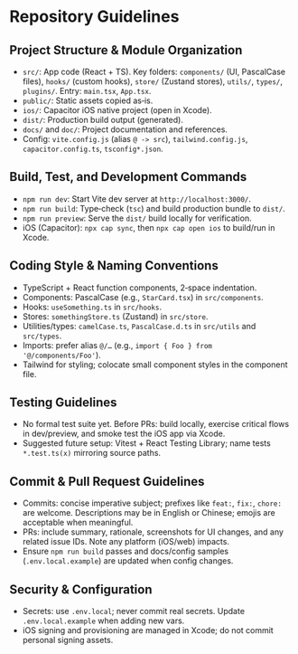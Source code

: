 # Repository Guidelines

## Project Structure & Module Organization
- `src/`: App code (React + TS). Key folders: `components/` (UI, PascalCase files), `hooks/` (custom hooks), `store/` (Zustand stores), `utils/`, `types/`, `plugins/`. Entry: `main.tsx`, `App.tsx`.
- `public/`: Static assets copied as‑is.
- `ios/`: Capacitor iOS native project (open in Xcode).
- `dist/`: Production build output (generated).
- `docs/` and `doc/`: Project documentation and references.
- Config: `vite.config.js` (alias `@ -> src`), `tailwind.config.js`, `capacitor.config.ts`, `tsconfig*.json`.

## Build, Test, and Development Commands
- `npm run dev`: Start Vite dev server at `http://localhost:3000/`.
- `npm run build`: Type‑check (`tsc`) and build production bundle to `dist/`.
- `npm run preview`: Serve the `dist/` build locally for verification.
- iOS (Capacitor): `npx cap sync`, then `npx cap open ios` to build/run in Xcode.

## Coding Style & Naming Conventions
- TypeScript + React function components, 2‑space indentation.
- Components: PascalCase (e.g., `StarCard.tsx`) in `src/components`.
- Hooks: `useSomething.ts` in `src/hooks`.
- Stores: `somethingStore.ts` (Zustand) in `src/store`.
- Utilities/types: `camelCase.ts`, `PascalCase.d.ts` in `src/utils` and `src/types`.
- Imports: prefer alias `@/…` (e.g., `import { Foo } from '@/components/Foo'`).
- Tailwind for styling; colocate small component styles in the component file.

## Testing Guidelines
- No formal test suite yet. Before PRs: build locally, exercise critical flows in dev/preview, and smoke test the iOS app via Xcode.
- Suggested future setup: Vitest + React Testing Library; name tests `*.test.ts(x)` mirroring source paths.

## Commit & Pull Request Guidelines
- Commits: concise imperative subject; prefixes like `feat:`, `fix:`, `chore:` are welcome. Descriptions may be in English or Chinese; emojis are acceptable when meaningful.
- PRs: include summary, rationale, screenshots for UI changes, and any related issue IDs. Note any platform (iOS/web) impacts.
- Ensure `npm run build` passes and docs/config samples (`.env.local.example`) are updated when config changes.

## Security & Configuration
- Secrets: use `.env.local`; never commit real secrets. Update `.env.local.example` when adding new vars.
- iOS signing and provisioning are managed in Xcode; do not commit personal signing assets.
